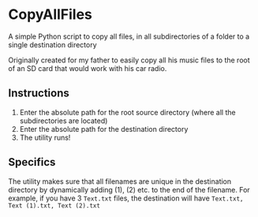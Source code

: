 # CopyAllFiles
A simple Python script to copy all files, in all subdirectories of a folder to a single destination directory

Originally created for my father to easily copy all his music files to the root of an SD card that would work with his car radio.

## Instructions
1. Enter the absolute path for the root source directory (where all the subdirectories are located)
2. Enter the absolute path for the destination directory
3. The utility runs!

## Specifics
The utility makes sure that all filenames are unique in the destination directory by dynamically adding (1), (2) etc. to the end of the filename.
For example, if you have 3 `Text.txt` files, the destination will have `Text.txt, Text (1).txt, Text (2).txt` 
